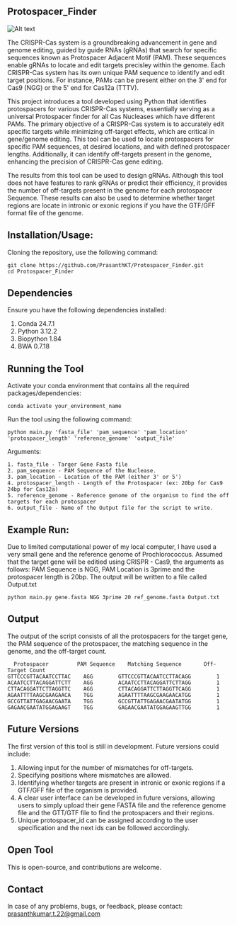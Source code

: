 ## Protospacer_Finder


![Alt text](Protospcaer_Finder/CRISPR_Img.jpeg)


The CRISPR-Cas system is a groundbreaking advancement in gene and genome editing, guided by guide RNAs (gRNAs) that search for specific sequences known as Protospacer Adjacent Motif (PAM). These sequences enable gRNAs to locate and edit targets precisley within the genome. Each CRISPR-Cas system has its own unique PAM sequence to identify and edit target positions. For instance, PAMs can be present either on the 3' end for Cas9 (NGG) or the 5' end for Cas12a (TTTV).

This project introduces a tool developed using Python that identifies protospacers for various CRISPR-Cas systems, essentially serving as a universal Protospacer finder for all Cas Nucleases which have different PAMs. The primary objective of a CRISPR-Cas system is to accurately edit specific targets while minimizing off-target effects, which are critical in gene/genome editing. This tool can be used to locate protospacers for specific PAM sequences, at desired locations, and with defined protospacer lengths. Additionally, it can identify off-targets present in the genome, enhancing the precision of CRISPR-Cas gene editing.

The results from this tool can be used to design gRNAs. Although this tool does not have features to rank gRNAs or predict their efficiency, it provides the number of off-targets present in the genome for each protospacer Sequence. These results can also be used to determine whether target regions are locate in intronic or exonic regions if you have the GTF/GFF format file of the genome.

## Installation/Usage: 
Cloning the repository, use the following command:
```
git clone https://github.com/PrasanthKT/Protospacer_Finder.git
cd Protospacer_Finder
```
## Dependencies
Ensure you have the following dependencies installed:
1. Conda 24.7.1
2. Python 3.12.2
3. Biopython 1.84
4. BWA 0.7.18

## Running the Tool 
Activate your conda environment that contains all the required packages/dependencies:

```
conda activate your_environment_name
```
Run the tool using the following command:

```
python main.py 'fasta_file' 'pam_sequence' 'pam_location' 'protospacer_length' 'reference_genome' 'output_file'

```
Arguments:
```
1. fasta_file - Targer Gene Fasta file
2. pam_sequence - PAM Sequence of the Nuclease.
3. pam_location - Location of the PAM (either 3' or 5')
4. protospacer_length - Length of the Protospacer (ex: 20bp for Cas9 24bp for Cas12a)
5. reference_genome - Reference genome of the organism to find the off targets for each protospacer
6. output_file - Name of the Output file for the script to write.
```
## Example Run:
Due to limited computational power of my local computer, I have used a very small gene and the reference genome of Prochlorococcus. Assumed that the target gene will be editied using CRISPR - Cas9, the arguments as follows:  PAM Sequence is NGG, PAM Location is 3prime and the protospacer length is 20bp. The output will be written to a file called Output.txt 

```
python main.py gene.fasta NGG 3prime 20 ref_genome.fasta Output.txt
```

## Output
The output of the script consists of all the protospacers for the target gene, the PAM sequence of the protospacer, the matching sequence in the genome, and the off-target count.
```
  Protospacer         PAM Sequence    Matching Sequence       Off-Target Count
GTTCCCGTTACAATCCTTAC    AGG        GTTCCCGTTACAATCCTTACAGG 	      1
ACAATCCTTACAGGATTCTT    AGG        ACAATCCTTACAGGATTCTTAGG 	      1
CTTACAGGATTCTTAGGTTC    AGG        CTTACAGGATTCTTAGGTTCAGG 	      1
AGAATTTTAAGCGAAGAACA    TGG        AGAATTTTAAGCGAAGAACATGG 	      1
GCCGTTATTGAGAACGAATA    TGG        GCCGTTATTGAGAACGAATATGG 	      1
GAGAACGAATATGGAGAAGT    TGG        GAGAACGAATATGGAGAAGTTGG 	      1
```
## Future Versions
The first version of this tool is still in development. Future versions could include:

1. Allowing input for the number of mismatches for off-targets.
2. Specifying positions where mismatches are allowed.
3. Identifying whether targets are present in intronic or exonic regions if a GTF/GFF file of the organism is provided.
4. A clear user interface can be developed in future versions, allowing users to simply upload their gene FASTA file and the reference genome file and the GTT/GTF file to find the protospacers and their regions.
5. Unique protospacer_id can be assigned according to the user specification and the next ids can be followed accordingly. 

## Open Tool
This is open-source, and contributions are welcome.

## Contact
In case of any problems, bugs, or feedback, please contact: prasanthkumar.t.22@gmail.com
